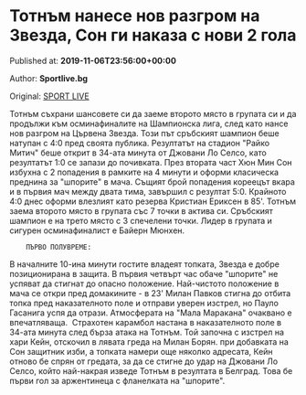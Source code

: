 
# Тотнъм нанесе нов разгром на Звезда, Сон ги наказа с нови 2 гола

Published at: **2019-11-06T23:56:00+00:00**

Author: **Sportlive.bg**

Original: [SPORT LIVE](https://www.sportlive.bg/worldfootball/championsleague/totnym-nanese-nov-razgrom-na-zvezda-son-gi-nakaza-s-novi-2-gola-1403448.html)

Тотнъм съхрани шансовете си да заеме второто място в групата си и да продължи към осминафиналите на Шампионска лига, след като нансе нов разгром на Цървена Звезда. Този път сръбският шампион беше натупан с 4:0 пред своята публика.
Резултатът на стадион "Райко Митич" беше открит в 34-ата минута от Джовани Ло Селсо, като резултатът 1:0 се запази до почивката. През втората част Хюн Мин Сон избухна с 2 попадения в рамките на 4 минути и оформи класическа преднина за "шпорите" в мача. Същият брой попадения кореецът вкара и в първия мач между двата тима, завършил с резултат 5:0. Крайното 4:0 днес оформи влезлият като резерва Кристиан Ериксен в 85'.
Тотнъм заема второто място в групата със 7 точки в актива си. Сръбският шампион е на трето място с 3 спечелени точки. Лидер в групата и сигурен осминафиналист е Байерн Мюнхен.

        ПЪРВО ПОЛУВРЕМЕ:
      
В началните 10-ина минути гостите владеят топката, Звезда е добре позиционирана в защита. В първия четвърт час обаче "шпорите" не успяват да стигнат до опасно положение. Най-чистото положение в мача се откри пред домакините - в 23' Милан Павков стигна до отбита топка пред наказателното поле и отправи уверен изстрел, но Пауло Гасанига успя да отрази. Атмосферата на "Мала Маракана" очаквано е впечатляваща. 
Страхотен карамбол настана в наказателното поле в 34-ата минута след бърза атака на Тотнъм. Той започна с изстрел на хари Кейн, отскочил в лявата греда на Милан Борян. при добавката на Сон защитник изби, а топката намери още няколко адресата, Кейн отново бе спрян от гредата, за да се стигне до удар на Джовани Ло Селсо, който най-накрая изведе Тотнъм в резултата в Белград. Това бе първи гол за аржентинеца с фланелката на "шпорите". 
